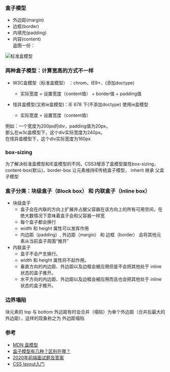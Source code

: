 

### 盒子模型  
- 外边距(margin)  
- 边框(border)  
- 内填充(padding)  
- 内容(content)  
盗图一份：

![标准盒模型](https://user-gold-cdn.xitu.io/2020/6/17/172c14a7523ef5c5?imageView2/0/w/1280/h/960/format/webp/ignore-error/1)  

### 两种盒子模型：计算宽高的方式不一样  
+ W3C盒模型（标准盒模型） ：chrom、IE9+、(添加doctype)
  - 实际宽度 = 设置宽度（content值） + border值 + padding值  

+ 怪异盒模型(又称ie盒模型)：IE 678 下(不添加doctype) 使用ie盒模型
  - 实际宽度 = 设置宽度（content值）  

例如：一个宽度为200px的div，padding值为20px。  
那么在w3c盒模型下，这个div实际宽度为240px。  
在怪异盒模型下，这个div实际宽度为160px  

### box-sizing  
为了解决标准盒模型和IE盒模型的不同，CSS3增添了盒模型属性box-sizing，content-box(默认)，border-box 让元素维持IE传统盒子模型， inherit 继承 父盒子模型  

### 盒子分类：块级盒子（Block box） 和 内联盒子（Inline box）  
+ 块级盒子 
  - 盒子会在内联的方向上扩展并占据父容器在该方向上的所有可用空间，在绝大数情况下意味着盒子会和父容器一样宽
  - 每个盒子都会换行
  - width 和 height 属性可以发挥作用
  - 内边距（padding）, 外边距（margin） 和 边框（border） 会将其他元素从当前盒子周围“推开”
+ 内联盒子  
  - 盒子不会产生换行。
  - width 和 height 属性将不起作用。
  - 垂直方向的内边距、外边距以及边框会被应用但是不会把其他处于 inline 状态的盒子推开。
  - 水平方向的内边距、外边距以及边框会被应用而且也会把其他处于 inline 状态的盒子推开。


### 边界塌陷  
块元素的 top 与 bottom 外边距有时会合并（塌陷）为单个外边距（合并后最大的外边距），这样的现象称之为 外边距塌陷

### 参考  
- [MDN 盒模型](https://developer.mozilla.org/zh-CN/docs/Learn/CSS/Building_blocks/The_box_model)  
- [盒子模型有几种？区别在哪？](https://blog.csdn.net/theaaaheartbeat/article/details/105554592)  
- [2020年前端面试题及答案](https://blog.csdn.net/raleway/article/details/104268283)  
- [CSS layout入门](https://www.cnblogs.com/winter-cn/archive/2012/11/13/2768732.html)